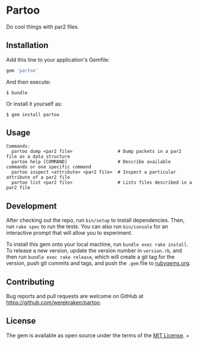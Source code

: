 # Partoo

Do cool things with par2 files.

## Installation

Add this line to your application's Gemfile:

```ruby
gem 'partoo'
```

And then execute:

    $ bundle

Or install it yourself as:

    $ gem install partoo

## Usage

```
Commands:
  partoo dump <par2 file>                 # Dump packets in a par2 file as a data structure
  partoo help [COMMAND]                   # Describe available commands or one specific command
  partoo inspect <attribute> <par2 file>  # Inspect a particular attribute of a par2 file
  partoo list <par2 file>                 # Lists files described in a par2 file
```

## Development

After checking out the repo, run `bin/setup` to install dependencies. Then, run `rake spec` to run the tests. You can also run `bin/console` for an interactive prompt that will allow you to experiment.

To install this gem onto your local machine, run `bundle exec rake install`. To release a new version, update the version number in `version.rb`, and then run `bundle exec rake release`, which will create a git tag for the version, push git commits and tags, and push the `.gem` file to [rubygems.org](https://rubygems.org).

## Contributing

Bug reports and pull requests are welcome on GitHub at https://github.com/werekraken/partoo.

## License

The gem is available as open source under the terms of the [MIT License](http://opensource.org/licenses/MIT).
+
